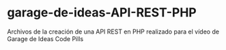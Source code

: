 # garage-de-ideas-API-REST-PHP
Archivos de la creación de una API REST en PHP realizado para el vídeo de Garage de Ideas Code Pills
